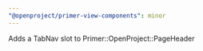 ```yaml
---
"@openproject/primer-view-components": minor
---
```


Adds a TabNav slot to Primer::OpenProject::PageHeader
